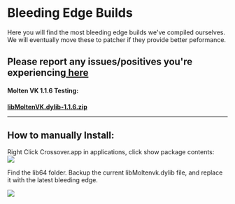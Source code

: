 <h1> Bleeding Edge Builds </h1>

Here you will find the most bleeding edge builds we've compiled ourselves. <br>
We will eventually move these to patcher if they provide better peformance.

<h2>Please report any issues/positives you're experiencing<a href="https://github.com/seathasky/FF14-MAC_ModSupport/issues/16"> here</a></h2>


<h4>Molten VK 1.1.6 Testing:<h4>    
<a href="https://github.com/seathasky/FF14-MAC_ModSupport/raw/main/Public%20Testing/Moltenvk/Moltenvk%201.1.6/libMoltenVK.dylib-1.1.6.zip">libMoltenVK.dylib-1.1.6.zip</a> 

---  
  
  <h2>How to manually Install:</h2>
  
  Right Click Crossover.app in applications, click show package contents:<br>
  <img src=https://raw.githubusercontent.com/seathasky/FF14-MAC_ModSupport/main/Public%20Testing/Moltenvk/Moltenvk%201.1.6/CrossoverShow.png> <br>
  
  
 Find the lib64 folder. Backup the current libMoltenvk.dylib file, and replace it with the latest bleeding edge.<br>
  
  <img src=https://github.com/seathasky/FF14-MAC_ModSupport/raw/main/Public%20Testing/Moltenvk/Moltenvk%201.1.6/InstallMoltenVK.png>
                                                                                                                                  
  

  
